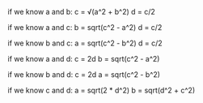 if we know a and b:
c = √(a^2 + b^2)
d = c/2 

if we know a and c:
b = sqrt(c^2 - a^2)
d = c/2

if we know b and c:
a = sqrt(c^2 - b^2)
d = c/2

if we know a and d:
c = 2d
b = sqrt(c^2 - a^2)

if we know b and d:
c = 2d
a = sqrt(c^2 - b^2)

if we know c and d:
a = sqrt(2 * d^2)
b = sqrt(d^2 + c^2)